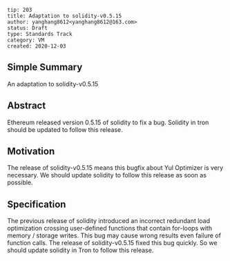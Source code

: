 ```
tip: 203
title: Adaptation to solidity-v0.5.15
author: yanghang8612<yanghang8612@163.com>
status: Draft
type: Standards Track
category: VM
created: 2020-12-03
```

## Simple Summary

An adaptation to solidity-v0.5.15

## Abstract

Ethereum released version 0.5.15 of solidity to fix a bug. Solidity in tron should be updated to follow this release.

## Motivation

The release of solidity-v0.5.15 means this bugfix about Yul Optimizer is very necessary. We should update solidity to follow this release as soon as possible.

## Specification

The previous release of solidity introduced an incorrect redundant load optimization crossing user-defined functions that contain for-loops with memory / storage writes. This bug may cause wrong results even failure of function calls. The release of solidity-v0.5.15 fixed this bug quickly. So we should update solidity in Tron to follow this release.


